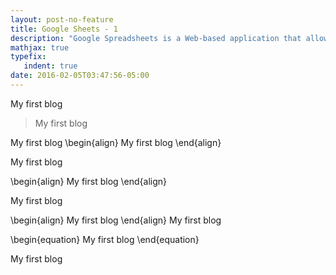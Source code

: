 ```yaml
---
layout: post-no-feature
title: Google Sheets - 1
description: "Google Spreadsheets is a Web-based application that allows users to create, update and modify spreadsheets and share the data live online. The Ajax-based program is compatible with Microsoft Excel and CSV (comma-separated values) files. Spreadsheets can also be saved as HTML."
mathjax: true
typefix:
   indent: true
date: 2016-02-05T03:47:56-05:00
---
```


My first blog		

>My first blog 
				
My first blog
\begin{align}
	My first blog
\end{align}

My first blog

\begin{align}
	My first blog
\end{align}

My first blog

\begin{align}
	My first blog
\end{align}
My first blog

\begin{equation}
My first blog
\end{equation}

My first blog
